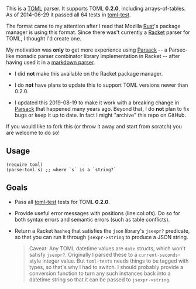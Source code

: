 This is a [TOML] parser. It supports TOML **0.2.0**, including
arrays-of-tables. As of 2014-06-29 it passed all 64 tests in
[toml-test].

[TOML]: https://github.com/toml-lang/toml
[toml-test]: https://github.com/BurntSushi/toml-test

The format came to my attention after I read that Mozilla [Rust]'s
package manager is using this format. Since there was't currently a
[Racket] parser for TOML, I thought I'd create one.

My motivation was **only** to get more experience using [Parsack] -- a
Parsec-like monadic parser combinator library implementation in Racket
-- after having used it in a [markdown parser].

[Parsack]: https://github.com/stchang/parsack
[markdown parser]: https://github.com/greghendershott/markdown

- I did **not** make this available on the Racket package manager.

- I do **not** have plans to update this to support TOML versions
  newer than 0.2.0.
  
- I updated this 2019-08-19 to make it work with a breaking change in
  [Parsack] that happened many years ago. Beyond that, I do **not**
  plan to fix bugs or keep it up to date. In fact I might "archive"
  this repo on GitHub.
  
If you would like to fork this (or throw it away and start from
scratch) you are welcome to do so!

[Racket]: http://www.racket-lang.org
[Rust]: http://www.rust-lang.org

## Usage

```racket
(require toml)
(parse-toml s) ;; where `s` is a `string?`
```

## Goals

- Pass all [toml-test] tests for TOML **0.2.0**.

- Provide useful error messages with positions (line:col:ofs). Do so
  for both syntax errors and semantic errors (such as table
  conflicts).

- Return a Racket `hasheq` that satisfies the `json` library's
  `jsexpr?` predicate, so that you can run it through `jsexpr->string`
  to produce a JSON string.

  > Caveat: Any TOML datetime values are `date` structs, which won't
  satisfy `jsexpr?`. Originally I parsed these to a
  `current-seconds`-style integer value. But `toml-tests` needs things
  to be tagged with types, so that's why I had to switch. I should
  probably provide a conversion function to turn any such instances
  back into a datetime string so that it can be passed to
  `jsexpr->string`.
